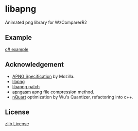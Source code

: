 # libapng
Animated png library for WzComparerR2

## Example
[c# example](https://github.com/Kagamia/WzComparerR2/blob/master/WzComparerR2.Common/BuildInApngEncoder.cs)

## Acknowledgement
- [APNG Specification](https://wiki.mozilla.org/APNG_Specification) by Mozilla.
- [libpng](https://sourceforge.net/projects/libpng/)
- [libapng patch](https://sourceforge.net/projects/libpng-apng/)
- [apngasm](https://sourceforge.net/projects/apngasm/) apng file compression method.
- [nQuart](https://code.msdn.microsoft.com/windowsdesktop/Convert-32-bit-PNGs-to-81ef8c81) optimization by Wu's Quantizer, refactoring into c++.

## License
[zlib License](https://opensource.org/licenses/Zlib)
